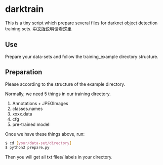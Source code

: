 # darktrain

This is a tiny script which prepare several files for darknet object detection training sets.
[中文版]()说明请看这里

## Use

Prepare your data-sets and follow the training_example directory structure.

## Preparation

Please according to the structure of the example directory.

Normally, we need 5 things in our training directory.

1. Annotations + JPEGImages
2. classes.names
3. xxxx.data
4. cfg
5. pre-trained model

Once we have these things above, run:

```bash
$ cd [your/data-set/directory]
$ python3 prepare.py
```

Then you will get all txt files/ labels in your directory.


